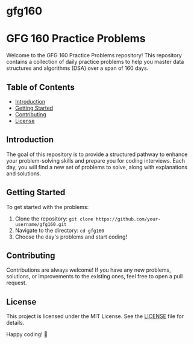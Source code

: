 # gfg160
# GFG 160 Practice Problems

Welcome to the GFG 160 Practice Problems repository! This repository contains a collection of daily practice problems to help you master data structures and algorithms (DSA) over a span of 160 days.

## Table of Contents
- [Introduction](#introduction)
- [Getting Started](#getting-started)
- [Contributing](#contributing)
- [License](#license)

## Introduction
The goal of this repository is to provide a structured pathway to enhance your problem-solving skills and prepare you for coding interviews. Each day, you will find a new set of problems to solve, along with explanations and solutions.

## Getting Started
To get started with the problems:
1. Clone the repository: `git clone https://github.com/your-username/gfg160.git`
2. Navigate to the directory: `cd gfg160`
3. Choose the day's problems and start coding!

## Contributing
Contributions are always welcome! If you have any new problems, solutions, or improvements to the existing ones, feel free to open a pull request.

## License
This project is licensed under the MIT License. See the [LICENSE](LICENSE) file for details.

Happy coding! 🚀

